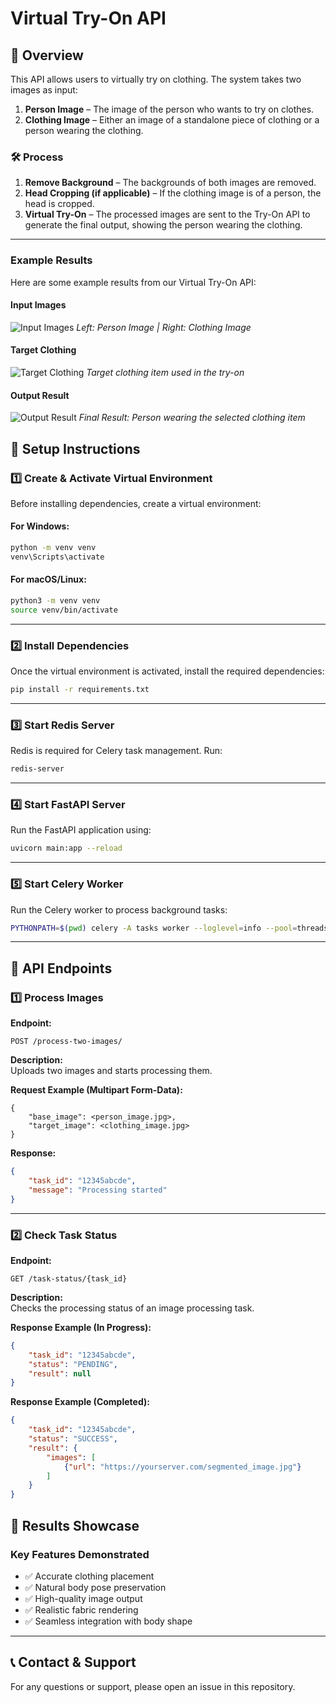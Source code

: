 # Virtual Try-On API

## 📌 Overview
This API allows users to virtually try on clothing. The system takes two images as input:
1. **Person Image** – The image of the person who wants to try on clothes.
2. **Clothing Image** – Either an image of a standalone piece of clothing or a person wearing the clothing.

### 🛠 Process
1. **Remove Background** – The backgrounds of both images are removed.
2. **Head Cropping (if applicable)** – If the clothing image is of a person, the head is cropped.
3. **Virtual Try-On** – The processed images are sent to the Try-On API to generate the final output, showing the person wearing the clothing.

---

### Example Results

Here are some example results from our Virtual Try-On API:

#### Input Images
![Input Images](results/input_try_on.png)
*Left: Person Image | Right: Clothing Image*

#### Target Clothing
![Target Clothing](results/target_try_on.png)
*Target clothing item used in the try-on*

#### Output Result
![Output Result](results/result2.png)
*Final Result: Person wearing the selected clothing item*

## 🚀 Setup Instructions

### 1️⃣ Create & Activate Virtual Environment

Before installing dependencies, create a virtual environment:

#### For Windows:
```bash
python -m venv venv
venv\Scripts\activate
```

#### For macOS/Linux:
```bash
python3 -m venv venv
source venv/bin/activate
```

---

### 2️⃣ Install Dependencies
Once the virtual environment is activated, install the required dependencies:

```bash
pip install -r requirements.txt
```

---

### 3️⃣ Start Redis Server
Redis is required for Celery task management. Run:

```bash
redis-server
```

---

### 4️⃣ Start FastAPI Server
Run the FastAPI application using:

```bash
uvicorn main:app --reload
```

---

### 5️⃣ Start Celery Worker
Run the Celery worker to process background tasks:

```bash
PYTHONPATH=$(pwd) celery -A tasks worker --loglevel=info --pool=threads
```

---

## 📡 API Endpoints

### 1️⃣ Process Images

**Endpoint:**
```http
POST /process-two-images/
```

**Description:**  
Uploads two images and starts processing them.

**Request Example (Multipart Form-Data):**
```http
{
    "base_image": <person_image.jpg>,
    "target_image": <clothing_image.jpg>
}
```

**Response:**
```json
{
    "task_id": "12345abcde",
    "message": "Processing started"
}
```

---

### 2️⃣ Check Task Status

**Endpoint:**
```http
GET /task-status/{task_id}
```

**Description:**  
Checks the processing status of an image processing task.

**Response Example (In Progress):**
```json
{
    "task_id": "12345abcde",
    "status": "PENDING",
    "result": null
}
```

**Response Example (Completed):**
```json
{
    "task_id": "12345abcde",
    "status": "SUCCESS",
    "result": {
        "images": [
            {"url": "https://yourserver.com/segmented_image.jpg"}
        ]
    }
}
```

## 🎯 Results Showcase


### Key Features Demonstrated
- ✅ Accurate clothing placement
- ✅ Natural body pose preservation
- ✅ High-quality image output
- ✅ Realistic fabric rendering
- ✅ Seamless integration with body shape

---

## 📞 Contact & Support
For any questions or support, please open an issue in this repository.
